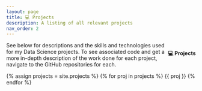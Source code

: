 ```yaml
---
layout: page
title: 💻 Projects
description: A listing of all relevant projects
nav_order: 2
---
```


<p style = "float: right"> 
    <h4 style = "float: right">💻 Projects</h4>    
</p>

See below for descriptions and the skills and technologies used for my Data Science projects. To see associated code and get a more in-depth description of the work done for each project, navigate to the GitHub repositories for each. 

{% assign projects = site.projects %}
{% for proj in projects %}
    {{ proj }}
{% endfor %}
